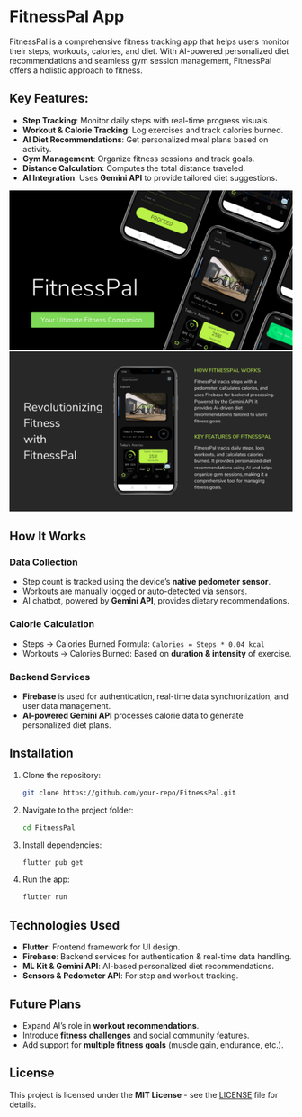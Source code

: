# FitnessPal App

FitnessPal is a comprehensive fitness tracking app that helps users monitor their steps, workouts, calories, and diet. With AI-powered personalized diet recommendations and seamless gym session management, FitnessPal offers a holistic approach to fitness.

## Key Features:
- **Step Tracking**: Monitor daily steps with real-time progress visuals.
- **Workout & Calorie Tracking**: Log exercises and track calories burned.
- **AI Diet Recommendations**: Get personalized meal plans based on activity.
- **Gym Management**: Organize fitness sessions and track goals.
- **Distance Calculation**: Computes the total distance traveled.
- **AI Integration**: Uses **Gemini API** to provide tailored diet suggestions.

![App Screenshot 1](1.png)
![App Screenshot 2](2.png)

## How It Works
### Data Collection
- Step count is tracked using the device’s **native pedometer sensor**.
- Workouts are manually logged or auto-detected via sensors.
- AI chatbot, powered by **Gemini API**, provides dietary recommendations.

### Calorie Calculation
- Steps → Calories Burned Formula: `Calories = Steps * 0.04 kcal`
- Workouts → Calories Burned: Based on **duration & intensity** of exercise.

### Backend Services
- **Firebase** is used for authentication, real-time data synchronization, and user data management.
- **AI-powered Gemini API** processes calorie data to generate personalized diet plans.

## Installation
1. Clone the repository:
   ```sh
   git clone https://github.com/your-repo/FitnessPal.git
   ```
2. Navigate to the project folder:
   ```sh
   cd FitnessPal
   ```
3. Install dependencies:
   ```sh
   flutter pub get
   ```
4. Run the app:
   ```sh
   flutter run
   ```

## Technologies Used
- **Flutter**: Frontend framework for UI design.
- **Firebase**: Backend services for authentication & real-time data handling.
- **ML Kit & Gemini API**: AI-based personalized diet recommendations.
- **Sensors & Pedometer API**: For step and workout tracking.

## Future Plans
- Expand AI’s role in **workout recommendations**.
- Introduce **fitness challenges** and social community features.
- Add support for **multiple fitness goals** (muscle gain, endurance, etc.).

## License
This project is licensed under the **MIT License** - see the [LICENSE](LICENSE) file for details.
